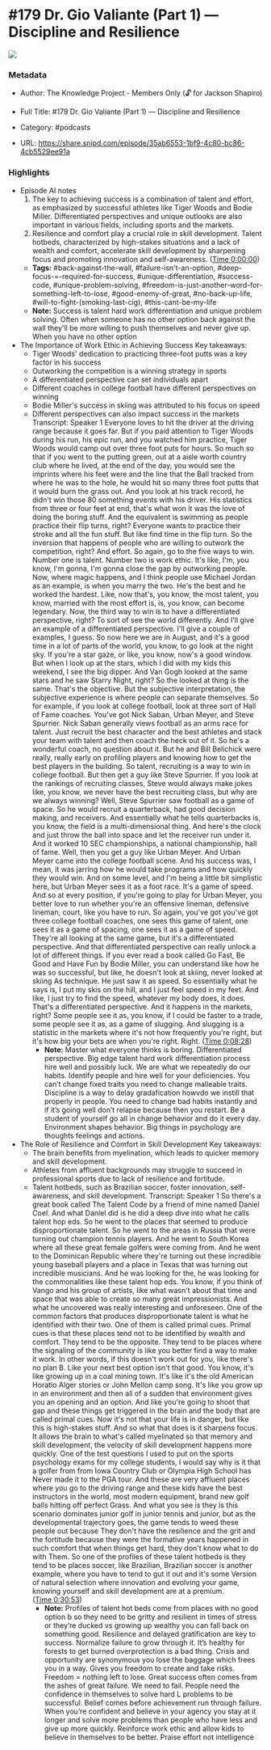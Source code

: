 # #179 Dr. Gio Valiante (Part 1) —  Discipline and Resilience

![](https://wsrv.nl/?url=https%3A%2F%2Fcdn.supercast.com%2Fchannel%2F131%2Fartwork%2Flarge-7ae3c2d97a3bab76782035e4cea0046a.png&w=100&h=100)

### Metadata

- Author: The Knowledge Project - Members Only (🔓 for Jackson Shapiro)
- Full Title: #179 Dr. Gio Valiante (Part 1) —  Discipline and Resilience
- Category: #podcasts



- URL: https://share.snipd.com/episode/35ab6553-1bf9-4c80-bc86-4cb5529ee91a

### Highlights

- Episode AI notes
  1. The key to achieving success is a combination of talent and effort, as emphasized by successful athletes like Tiger Woods and Bodie Miller. Differentiated perspectives and unique outlooks are also important in various fields, including sports and the markets.
  2. Resilience and comfort play a crucial role in skill development. Talent hotbeds, characterized by high-stakes situations and a lack of wealth and comfort, accelerate skill development by sharpening focus and promoting innovation and self-awareness. ([Time 0:00:00](https://share.snipd.com/episode-takeaways/29887312-1fc0-4192-b942-db1f2b6fa5f0))
    - **Tags:** #back-against-the-wall, #failure-isn't-an-option, #deep-focus-=-required-for-success, #unique-differentiation, #success-code, #unique-problem-solving, #freedom-is-just-another-word-for-something-left-to-lose, #good-enemy-of-great, #no-back-up-life, #will-to-fight-(smoking-last-cig), #this-cant-be-my-life
    - **Note:** Success is talent hard work differentiation and unique problem solving. Often when someone has no other option back against the wall they'll be more willing to push themselves and never give up. When you have no other option
- The Importance of Work Ethic in Achieving Success
  Key takeaways:
  - Tiger Woods' dedication to practicing three-foot putts was a key factor in his success
  - Outworking the competition is a winning strategy in sports
  - A differentiated perspective can set individuals apart
  - Different coaches in college football have different perspectives on winning
  - Bodie Miller's success in skiing was attributed to his focus on speed
  - Different perspectives can also impact success in the markets
  Transcript:
  Speaker 1
  Everyone loves to hit the driver at the driving range because it goes far. But if you paid attention to Tiger Woods during his run, his epic run, and you watched him practice, Tiger Woods would camp out over three foot puts for hours. So much so that if you went to the putting green, out at a aisle worth country club where he lived, at the end of the day, you would see the imprints where his feet were and the line that the Ball tracked from where he was to the hole, he would hit so many three foot putts that it would burn the grass out. And you look at his track record, he didn't win those 80 something events with his driver. His statistics from three or four feet at end, that's what won it was the love of doing the boring stuff. And the equivalent is swimming as people practice their flip turns, right? Everyone wants to practice their stroke and all the fun stuff. But like find time in the flip turn. So the inversion that happens of people who are willing to outwork the competition, right? And effort. So again, go to the five ways to win. Number one is talent. Number two is work ethic. It's like, I'm, you know, I'm gonna, I'm gonna close the gap by outworking people. Now, where magic happens, and I think people use Michael Jordan as an example, is when you marry the two. He's the best and he worked the hardest. Like, now that's, you know, the most talent, you know, married with the most effort is, is, you know, can become legendary. Now, the third way to win is to have a differentiated perspective, right? To sort of see the world differently. And I'll give an example of a differentiated perspective. I'll give a couple of examples, I guess. So now here we are in August, and it's a good time in a lot of parts of the world, you know, to go look at the night sky. If you're a star gaze, or like, you know, now's a good window. But when I look up at the stars, which I did with my kids this weekend, I see the big dipper. And Van Gogh looked at the same stars and he saw Starry Night, right? So the looked at thing is the same. That's the objective. But the subjective interpretation, the subjective experience is where people can separate themselves. So for example, if you look at college football, look at three sort of Hall of Fame coaches. You've got Nick Saban, Urban Meyer, and Steve Spurrier. Nick Saban generally views football as an arms race for talent. Just recruit the best character and the best athletes and stack your team with talent and then coach the heck out of it. So he's a wonderful coach, no question about it. But he and Bill Belichick were really, really early on profiling players and knowing how to get the best players in the building. So talent, recruiting is a way to win in college football. But then get a guy like Steve Spurrier. If you look at the rankings of recruiting classes, Steve would always make jokes like, you know, we never have the best recruiting class, but why are we always winning? Well, Steve Spurrier saw football as a game of space. So he would recruit a quarterback, had good decision making, and receivers. And essentially what he tells quarterbacks is, you know, the field is a multi-dimensional thing. And here's the clock and just throw the ball into space and let the receiver run under it. And it worked 10 SEC championships, a national championship, hall of fame. Well, then you get a guy like Urban Meyer. And Urban Meyer came into the college football scene. And his success was, I mean, it was jarring how he would take programs and how quickly they would win. And on some level, and I'm being a little bit simplistic here, but Urban Meyer sees it as a foot race. It's a game of speed. And so at every position, if you're going to play for Urban Meyer, you better love to run whether you're an offensive lineman, defensive lineman, court, like you have to run. So again, you've got you've got three college football coaches, one sees this game of talent, one sees it as a game of spacing, one sees it as a game of speed. They're all looking at the same game, but it's a differentiated perspective. And that differentiated perspective can really unlock a lot of different things. If you ever read a book called Go Fast, Be Good and Have Fun by Bodie Miller, you can understand like how he was so successful, but like, he doesn't look at skiing, never looked at skiing As technique. He just saw it as speed. So essentially what he says is, I put my skis on the hill, and I just feel speed in my feet. And like, I just try to find the speed, whatever my body does, it does. That's a differentiated perspective. And it happens in the markets, right? Some people see it as, you know, if I could be faster to a trade, some people see it as, as a game of slugging. And slugging is a statistic in the markets where it's not how frequently you're right, but it's how big your bets are when you're right. Right. ([Time 0:08:28](https://share.snipd.com/snip/efdfbb1d-7e69-46bd-b679-79e819fcef7b))
    - **Note:** Master what everyone thinks is boring. Differentiated perspective. Big edge talent hard work differentiation process hire well and possibly luck. We are what we repeatedly do our habits. Identify people and hire well for your deficiencies. You can’t change fixed traits you need to change malleable traits. Discipline is a way to delay gradafication howvdo we instill that properly in people. You need to change bad habits instantly and if it’s going well don’t relapse because then you restart. Be a student of yourself go all in change behavior and do it every day. Environment shapes behavior. Big things in psychology are thoughts feelings and actions.
- The Role of Resilience and Comfort in Skill Development
  Key takeaways:
  - The brain benefits from myelination, which leads to quicker memory and skill development.
  - Athletes from affluent backgrounds may struggle to succeed in professional sports due to lack of resilience and fortitude.
  - Talent hotbeds, such as Brazilian soccer, foster innovation, self-awareness, and skill development.
  Transcript:
  Speaker 1
  So there's a great book called The Talent Code by a friend of mine named Daniel Coel. And what Daniel did is he did a deep dive into what he calls talent hop eds. So he went to the places that seemed to produce disproportionate talent. So he went to the areas in Russia that were turning out champion tennis players. And he went to South Korea where all these great female golfers were coming from. And he went to the Dominican Republic where they're turning out these incredible young baseball players and a place in Texas that was turning out incredible musicians. And he was looking for the, he was looking for the commonalities like these talent hop eds. You know, if you think of Vango and his group of artists, like what wasn't about that time and space that was able to create so many great impressionists. And what he uncovered was really interesting and unforeseen. One of the common factors that produces disproportionate talent is what he identified with their two. One of them is called primal cues. Primal cues is that these places tend not to be identified by wealth and comfort. They tend to be the opposite. They tend to be places where the signaling of the community is like you better find a way to make it work. In other words, if this doesn't work out for you, like there's no plan B. Like your next best option isn't that good. You know, it's like growing up in a coal mining town. It's like it's the old American Horatio Alger stories or John Mellon camp song. It's like you grow up in an environment and then all of a sudden that environment gives you an opening and an option. And like you're going to shoot that gap and these things get triggered in the brain and the body that are called primal cues. Now it's not that your life is in danger, but like this is high-stakes stuff. And so what that does is it sharpens focus. It allows the brain to what's called myelinated so that memory and skill development, the velocity of skill development happens more quickly. One of the test questions I used to put on the sports psychology exams for my college students, I would say why is it that a golfer from from Iowa Country Club or Olympia High School has Never made it to the PGA tour. And these are very affluent places where you go to the driving range and these kids have the best instructors in the world, most modern equipment, brand new golf balls hitting off perfect Grass. And what you see is they is this scenario dominates junior golf in junior tennis and junior, but as the developmental trajectory goes, the game tends to weed these people out because They don't have the resilience and the grit and the fortitude because they were the formative years happened in such comfort that when things get hard, they don't know what to do with Them. So one of the profiles of these talent hotbeds is they tend to be places soccer, like Brazilian, Brazilian soccer is another example, where you have to tend to gut it out and it's some Version of natural selection where innovation and evolving your game, knowing yourself and skill development are at a premium. ([Time 0:30:53](https://share.snipd.com/snip/18929aa2-514f-4012-9a14-20eb1d71f12b))
    - **Note:** Profiles of talent hot beds come from places with no good option b so they need to be gritty and resilient in times of stress or they’re ducked vs growing up wealthy you can fall back on something good. Resilience and delayed gratification are key to success. Normalize failure to grow through it. It’s healthy for forests to get burned overprotection is a bad thing. Crisis and opportunity are synonymous you lose the baggage which frees you in a way. Gives you freedom to create and take risks. Freedom = nothing left to lose. Great success often comes from the ashes of great failure. We need to fail. People need the confidence in themselves to solve hard L problems to be successful. Belief comes before achievement run through failure. When you’re confident and believe in your agency you stay at it longer and solve more problems than people who have less and give up more quickly. Reinforce work ethic and allow kids to believe in themselves to be better. Praise effort not intelligence
